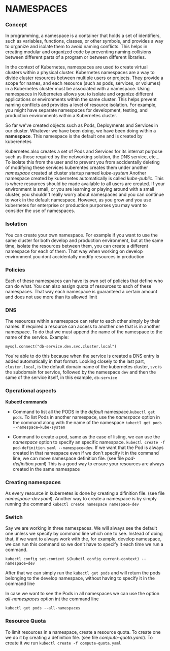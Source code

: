 # NAMESPACES

### Concept

In programming, a namespace is a container that holds a set of identifiers, such as variables, functions, classes, or other symbols, and provides a way to organize and isolate them to avoid naming conflicts. This helps in creating modular and organized code by preventing naming collisions between different parts of a program or between different libraries.

In the context of Kubernetes, namespaces are used to create virtual clusters within a physical cluster. Kubernetes namespaces are a way to divide cluster resources between multiple users or projects. They provide a scope for names, and each resource (such as pods, services, or volumes) in a Kubernetes cluster must be associated with a namespace.
Using namespaces in Kubernetes allows you to isolate and organize different applications or environments within the same cluster. This helps prevent naming conflicts and provides a level of resource isolation. For example, you might have separate namespaces for development, testing, and production environments within a Kubernetes cluster.

So far we've created objects such as Pods, Deployments and Services in our cluster. Whatever we have been doing, we have been doing within a **namespace**. This namespace is the default one and is created by kuberenetes

Kubernetes also creates a set of Pods and Services for its internat purpose such as those required by the networking solution, the DNS service, etc... To isolate this from the user and to prevent you from accidentally deleting of modifying these services kuberentes creates them under another _namespace_ created at cluster startup named _kube-system_
Another namespace created by kubernetes automatically is called _kube-public_. This is where resources should be made available to all users are created. If your environment is small, or you are learning or playing around with a small cluster, you shouldn't really worry about namespaces and you can continue to work in the default namespace. However, as you grow and you use kubernetes for enterprise or production purporses you may want to consider the use of namespaces.

### Isolation

You can create your own namespace. For example if you want to use the same cluster for both develop and production environment, but at the same time, isolate the resources between them, you can create a different namespace for each of them. That way when working on develop environment you dont accidentally modify resources in production

### Policies

Each of these namespaces can have its own set of policies that define who can do what. You can also assign quota of resources to each of these namespaces. That way each namespace is guaranteed a certain amount and does not use more than its allowed limit

### DNS

The resources within a namespace can refer to each other simply by their names. If required a resource can access to another one that is in another namespace. To do that we must append the name of the namespace to the name of the service. Example:

`mysql.connect("db-service.dev.svc.cluster.local")`

You're able to do this because when the service is created a DNS entry is added automatically in that format. Looking closely to the last part, `cluster.local`, is the default domain name of the kubernetes cluster, `svc` is the subdomain for service, followed by the namespace `dev` and then the same of the service itself, in this example, `db-service`

### Operational aspects

**Kubectl commands**

- Command to list all the PODS in the _default_ namespace.`kubectl get pods`. To list Pods in another namespace, use the _namespace_ option in the command along with the name of the namespace `kubectl get pods --namespace=kube-system`

- Command to create a pod, same as the case of listing, we can use the _namespace_ option to specify an specific namespace. `kubectl create -f pod-definition.yaml --namespace=dev`. If we want that the Pod is always created in that namespace even if we don't specify it in the command line, we can move namespace definition file. (see file _pod-deifinition.yaml_)
  This is a good way to ensure your resources are always created in the same namespace

### Creating namespaces

As every resource in kubernetes is done by creating a difinition file. (see file _namespace-dev.yaml_).
Another way to create a namespace is by simply running the command `kubectl create namespace namespace-dev`

### Switch

Say we are working in three namespaces. We will always see the default one unless we specify by command line which one to see. Instead of doing that, if we want to always work with the, for example, develop namespace, we can run this command so we don't have to specify it each time we run a command.

`kubectl config set-context $(kubctl config current-context) --namespace=dev`

After that we can simply run the `kubectl get pods` and will return the pods belonging to the develop namespace, without having to specify it in the command line

In case we want to see the Pods in all namespaces we can use the option _all-namespaces_ option int the command line

`kubectl get pods --all-namespaces`

### Resource Quota

To limit resources in a namespace, create a resource quota. To create one we do it by creating a definition file. (see file _compute-quota.yaml_). To create it we run `kubectl create -f compute-quota.yaml`
